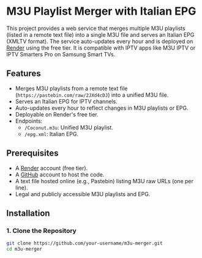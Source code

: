 # M3U Playlist Merger with Italian EPG

This project provides a web service that merges multiple M3U playlists (listed in a remote text file) into a single M3U file and serves an Italian EPG (XMLTV format). The service auto-updates every hour and is deployed on [Render](https://render.com) using the free tier. It is compatible with IPTV apps like M3U IPTV or IPTV Smarters Pro on Samsung Smart TVs.

## Features
- Merges M3U playlists from a remote text file (`https://pastebin.com/raw/2JXd4cDJ`) into a unified M3U file.
- Serves an Italian EPG for IPTV channels.
- Auto-updates every hour to reflect changes in M3U playlists or EPG.
- Deployable on Render's free tier.
- Endpoints:
  - `/Coconut.m3u`: Unified M3U playlist.
  - `/epg.xml`: Italian EPG.

## Prerequisites
- A [Render](https://render.com) account (free tier).
- A [GitHub](https://github.com) account to host the code.
- A text file hosted online (e.g., Pastebin) listing M3U raw URLs (one per line).
- Legal and publicly accessible M3U playlists and EPG.

## Installation

### 1. Clone the Repository
```bash
git clone https://github.com/your-username/m3u-merger.git
cd m3u-merger
